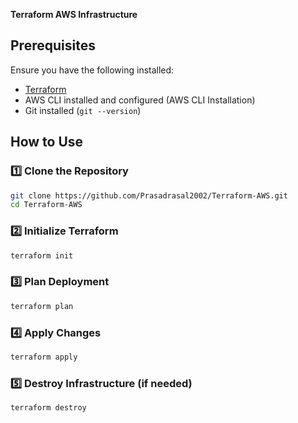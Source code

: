 **Terraform AWS Infrastructure**

## Prerequisites  
Ensure you have the following installed:  
- [Terraform](https://developer.hashicorp.com/terraform/downloads)  
- AWS CLI installed and configured (AWS CLI Installation)  
- Git installed (`git --version`)  

## How to Use  

### 1️⃣ Clone the Repository  
```bash
git clone https://github.com/Prasadrasal2002/Terraform-AWS.git
cd Terraform-AWS
```

### 2️⃣ Initialize Terraform
```bash
terraform init
```

### 3️⃣ Plan Deployment
```bash
terraform plan
```

### 4️⃣ Apply Changes
```bash
terraform apply
```

### 5️⃣ Destroy Infrastructure (if needed)
```bash
terraform destroy
```


